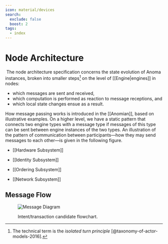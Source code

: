 ```yaml
---
icon: material/devices
search:
  exclude: false
  boost: 2
tags:
  - index
---
```


# Node Architecture
​
The node architecture specification concerns the state evolution of Anoma instances,
broken into smaller steps[^1] on the level of [[Engine|engines]] in nodes:
- which messages are sent and received,
- which computation is performed as reaction to message receptions, and
- which local state changes ensue as a result.

How message passing works is introduced in the [[Anomian]],
based on illustrative examples.
On a higher level,
we have a static pattern that connects two engine types with a message type
if messages of this type can be sent between engine instances of the two types.
An illustration of the pattern of communication between participants<!--
-->—how they may send messages to each other—<!--
-->is given in the following figure.

- [[Hardware Subsystem]]

- [[Identity Subsystem]]

- [[Ordering Subsystem]]

- [[Network Subsystem]]

## Message Flow

<figure markdown>

![Message Diagram](transaction_flow.svg)


<figcaption markdow

Intent/transaction candidate flowchart.

</figcaption>
</figure>

[^1]: The technical term is the _isolated turn principle_ [@taxonomy-of-actor-models-2016].
